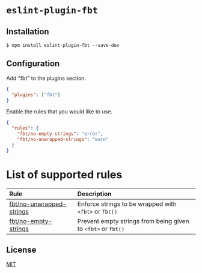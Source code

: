 # `eslint-plugin-fbt`

## Installation

```
$ npm install eslint-plugin-fbt --save-dev
```

## Configuration

Add "fbt" to the plugins section.

```json
{
  "plugins": ["fbt"]
}
```

Enable the rules that you would like to use.

```json
{
  "rules": {
    "fbt/no-empty-strings": "error",
    "fbt/no-unwrapped-strings": "warn"
  }
}
```

# List of supported rules

| Rule                                                           | Description                                                  |
| :------------------------------------------------------------- | :----------------------------------------------------------- |
| [fbt/no-unwrapped-strings](docs/rules/no-unwrapped-strings.md) | Enforce strings to be wrapped with `<fbt>` or `fbt()`        |
| [fbt/no-empty-strings](docs/rules/no-empty-strings.md)         | Prevent empty strings from being given to `<fbt>` or `fbt()` |

## License

[MIT](/license)
